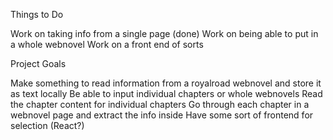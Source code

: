 Things to Do

Work on taking info from a single page (done)
Work on being able to put in a whole webnovel
Work on a front end of sorts


Project Goals

Make something to read information from a royalroad webnovel and store it as text locally
Be able to input individual chapters or whole webnovels
    Read the chapter content for individual chapters
    Go through each chapter in a webnovel page and extract the info inside
Have some sort of frontend for selection (React?)